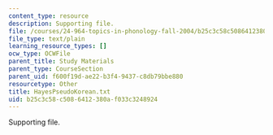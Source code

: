 ```yaml
---
content_type: resource
description: Supporting file.
file: /courses/24-964-topics-in-phonology-fall-2004/b25c3c58c5086412380af033c3248924_HayesPseudoKorean.txt
file_type: text/plain
learning_resource_types: []
ocw_type: OCWFile
parent_title: Study Materials
parent_type: CourseSection
parent_uid: f600f19d-ae22-b3f4-9437-c8db79bbe880
resourcetype: Other
title: HayesPseudoKorean.txt
uid: b25c3c58-c508-6412-380a-f033c3248924
---
```

Supporting file.
